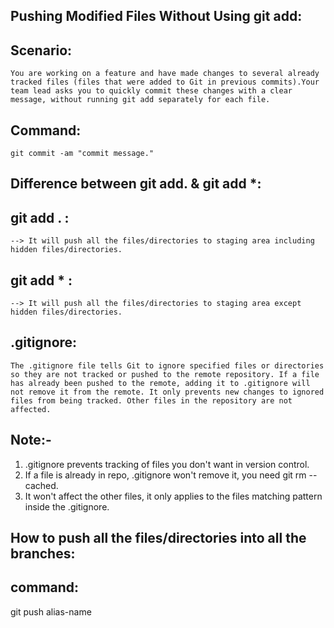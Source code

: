 Pushing Modified Files Without Using git add:
---------------------------------------------

Scenario:
--------

	You are working on a feature and have made changes to several already tracked files (files that were added to Git in previous commits).Your team lead asks you to quickly commit these changes with a clear message, without running git add separately for each file.


Command:
--------
	git commit -am "commit message."





Difference between git add. & git add *:
----------------------------------------

git add . :
-----------
	--> It will push all the files/directories to staging area including hidden files/directories.

git add * :
-----------
	--> It will push all the files/directories to staging area except hidden files/directories.
 

.gitignore:
-----------
	The .gitignore file tells Git to ignore specified files or directories so they are not tracked or pushed to the remote repository. If a file has already been pushed to the remote, adding it to .gitignore will not remove it from the remote. It only prevents new changes to ignored files from being tracked. Other files in the repository are not affected.

Note:-
-----
1) .gitignore prevents tracking of files you don't want in version control.
2) If a file is already in repo, .gitignore won't remove it, you need git rm --cached.
3) It won't affect the other files, it only applies to the files matching pattern inside the .gitignore.


How to push all the files/directories into all the branches:
-----------------------------------------------------------
command:
-------
git push alias-name 

